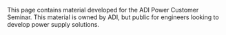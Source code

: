 This page contains material developed for the ADI Power Customer Seminar. This material is owned by ADI, but public for engineers looking to develop power supply solutions.
